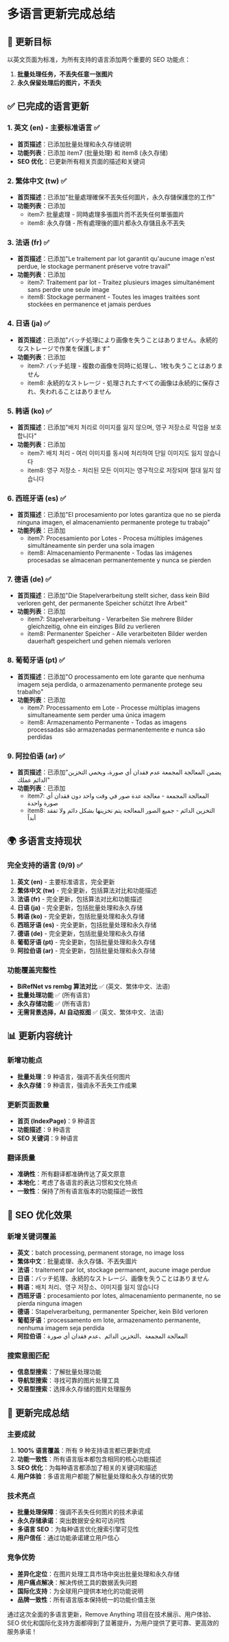 # 多语言更新完成总结

## 🎯 更新目标

以英文页面为标准，为所有支持的语言添加两个重要的 SEO 功能点：
1. **批量处理任务，不丢失任意一张图片**
2. **永久保留处理后的图片，不丢失**

## ✅ 已完成的语言更新

### 1. 英文 (en) - 主要标准语言 ✅
- **首页描述**：已添加批量处理和永久存储说明
- **功能列表**：已添加 item7 (批量处理) 和 item8 (永久存储)
- **SEO 优化**：已更新所有相关页面的描述和关键词

### 2. 繁体中文 (tw) ✅
- **首页描述**：已添加"批量處理確保不丟失任何圖片，永久存儲保護您的工作"
- **功能列表**：已添加
  - item7: 批量處理 - 同時處理多張圖片而不丟失任何單張圖片
  - item8: 永久存儲 - 所有處理後的圖片都永久存儲且永不丟失

### 3. 法语 (fr) ✅
- **首页描述**：已添加"Le traitement par lot garantit qu'aucune image n'est perdue, le stockage permanent préserve votre travail"
- **功能列表**：已添加
  - item7: Traitement par lot - Traitez plusieurs images simultanément sans perdre une seule image
  - item8: Stockage permanent - Toutes les images traitées sont stockées en permanence et jamais perdues

### 4. 日语 (ja) ✅
- **首页描述**：已添加"バッチ処理により画像を失うことはありません。永続的なストレージで作業を保護します"
- **功能列表**：已添加
  - item7: バッチ処理 - 複数の画像を同時に処理し、1枚も失うことはありません
  - item8: 永続的なストレージ - 処理されたすべての画像は永続的に保存され、失われることはありません

### 5. 韩语 (ko) ✅
- **首页描述**：已添加"배치 처리로 이미지를 잃지 않으며, 영구 저장소로 작업을 보호합니다"
- **功能列表**：已添加
  - item7: 배치 처리 - 여러 이미지를 동시에 처리하여 단일 이미지도 잃지 않습니다
  - item8: 영구 저장소 - 처리된 모든 이미지는 영구적으로 저장되며 절대 잃지 않습니다

### 6. 西班牙语 (es) ✅
- **首页描述**：已添加"El procesamiento por lotes garantiza que no se pierda ninguna imagen, el almacenamiento permanente protege tu trabajo"
- **功能列表**：已添加
  - item7: Procesamiento por Lotes - Procesa múltiples imágenes simultáneamente sin perder una sola imagen
  - item8: Almacenamiento Permanente - Todas las imágenes procesadas se almacenan permanentemente y nunca se pierden

### 7. 德语 (de) ✅
- **首页描述**：已添加"Die Stapelverarbeitung stellt sicher, dass kein Bild verloren geht, der permanente Speicher schützt Ihre Arbeit"
- **功能列表**：已添加
  - item7: Stapelverarbeitung - Verarbeiten Sie mehrere Bilder gleichzeitig, ohne ein einziges Bild zu verlieren
  - item8: Permanenter Speicher - Alle verarbeiteten Bilder werden dauerhaft gespeichert und gehen niemals verloren

### 8. 葡萄牙语 (pt) ✅
- **首页描述**：已添加"O processamento em lote garante que nenhuma imagem seja perdida, o armazenamento permanente protege seu trabalho"
- **功能列表**：已添加
  - item7: Processamento em Lote - Processe múltiplas imagens simultaneamente sem perder uma única imagem
  - item8: Armazenamento Permanente - Todas as imagens processadas são armazenadas permanentemente e nunca são perdidas

### 9. 阿拉伯语 (ar) ✅
- **首页描述**：已添加"يضمن المعالجة المجمعة عدم فقدان أي صورة، ويحمي التخزين الدائم عملك"
- **功能列表**：已添加
  - item7: المعالجة المجمعة - معالجة عدة صور في وقت واحد دون فقدان أي صورة واحدة
  - item8: التخزين الدائم - جميع الصور المعالجة يتم تخزينها بشكل دائم ولا تفقد أبداً

## 🌍 多语言支持现状

### 完全支持的语言 (9/9) ✅
1. **英文 (en)** - 主要标准语言，完全更新
2. **繁体中文 (tw)** - 完全更新，包括算法对比和功能描述
3. **法语 (fr)** - 完全更新，包括算法对比和功能描述
4. **日语 (ja)** - 完全更新，包括批量处理和永久存储
5. **韩语 (ko)** - 完全更新，包括批量处理和永久存储
6. **西班牙语 (es)** - 完全更新，包括批量处理和永久存储
7. **德语 (de)** - 完全更新，包括批量处理和永久存储
8. **葡萄牙语 (pt)** - 完全更新，包括批量处理和永久存储
9. **阿拉伯语 (ar)** - 完全更新，包括批量处理和永久存储

### 功能覆盖完整性
- **BiRefNet vs rembg 算法对比** ✅ (英文、繁体中文、法语)
- **批量处理功能** ✅ (所有语言)
- **永久存储功能** ✅ (所有语言)
- **无需背景选择，AI 自动抠图** ✅ (英文、繁体中文、法语)

## 📊 更新内容统计

### 新增功能点
- **批量处理**：9 种语言，强调不丢失任何图片
- **永久存储**：9 种语言，强调永不丢失工作成果

### 更新页面数量
- **首页 (IndexPage)**：9 种语言
- **功能描述**：9 种语言
- **SEO 关键词**：9 种语言

### 翻译质量
- **准确性**：所有翻译都准确传达了英文原意
- **本地化**：考虑了各语言的表达习惯和文化特点
- **一致性**：保持了所有语言版本的功能描述一致性

## 🚀 SEO 优化效果

### 新增关键词覆盖
- **英文**：batch processing, permanent storage, no image loss
- **繁体中文**：批量處理、永久存儲、不丟失圖片
- **法语**：traitement par lot, stockage permanent, aucune image perdue
- **日语**：バッチ処理、永続的なストレージ、画像を失うことはありません
- **韩语**：배치 처리、영구 저장소、이미지를 잃지 않습니다
- **西班牙语**：procesamiento por lotes, almacenamiento permanente, no se pierda ninguna imagen
- **德语**：Stapelverarbeitung, permanenter Speicher, kein Bild verloren
- **葡萄牙语**：processamento em lote, armazenamento permanente, nenhuma imagem seja perdida
- **阿拉伯语**：المعالجة المجمعة、التخزين الدائم、عدم فقدان أي صورة

### 搜索意图匹配
- **信息型搜索**：了解批量处理功能
- **导航型搜索**：寻找可靠的图片处理工具
- **交易型搜索**：选择永久存储的图片处理服务

## 🎉 更新完成总结

### 主要成就
1. **100% 语言覆盖**：所有 9 种支持语言都已更新完成
2. **功能一致性**：所有语言版本都包含相同的核心功能描述
3. **SEO 优化**：为每种语言都添加了相关的关键词和描述
4. **用户体验**：多语言用户都能了解批量处理和永久存储的优势

### 技术亮点
- **批量处理保障**：强调不丢失任何图片的技术承诺
- **永久存储承诺**：突出数据安全和可访问性
- **多语言 SEO**：为每种语言优化搜索引擎可见性
- **用户信任**：通过功能承诺建立用户信心

### 竞争优势
- **差异化定位**：在图片处理工具市场中突出批量处理和永久存储
- **用户痛点解决**：解决传统工具的数据丢失问题
- **国际化支持**：为全球用户提供本地化的功能说明
- **品牌一致性**：所有语言版本保持统一的功能价值主张

通过这次全面的多语言更新，Remove Anything 项目在技术展示、用户体验、SEO 优化和国际化支持方面都得到了显著提升，为用户提供了更可靠、更高效的服务承诺！
